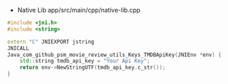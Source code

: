 

* Native Lib app/src/main/cpp/native-lib.cpp

```c++
#include <jni.h>
#include <string>

extern "C" JNIEXPORT jstring
JNICALL
Java_com_github_psm_movie_review_utils_Keys_TMDBApiKey(JNIEnv *env) {
    std::string tmdb_api_key = "Your Api Key";
    return env->NewStringUTF(tmdb_api_key.c_str());
}
```